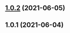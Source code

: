 ## [1.0.2](https://github.com/imcuttle/walli-schema/compare/v1.0.1...v1.0.2) (2021-06-05)

## 1.0.1 (2021-06-04)
